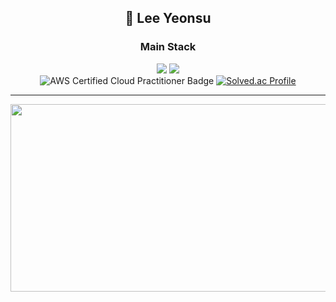 <h2 align="center">👋 Lee Yeonsu </h2>
<h3 align="center">Main Stack</h3>
<div align="center">
  <img src="https://img.shields.io/badge/Java-007396?style=for-the-badge&logo=Java&logoColor=white"/>
  <img src="https://img.shields.io/badge/SpringBoot-6DB33F?style=for-the-badge&logo=SpringBoot&logoColor=white"/> <br/>
  <img src="https://github.com/bestlalala/bestlalala/assets/82032452/bebf9dda-958e-4771-8163-25ed6ae970b3" alt="AWS Certified Cloud Practitioner Badge"/>
  <a href="https://solved.ac/bestlalala"><img src="http://mazassumnida.wtf/api/v2/generate_badge?boj=bestlalala" alt="Solved.ac Profile"></a>
</div>
<hr>

<div align="center">
  <a href="https://github.com/devxb/gitanimals">
  <img
    src="https://render.gitanimals.org/farms/bestlalala"
    width="600"
    height="300"
  />
  </a>
</div>

